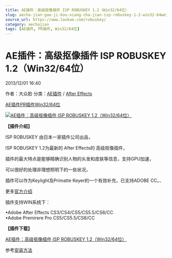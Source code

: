 ```yaml
---
title: AE插件：高级抠像插件 ISP ROBUSKEY 1.2（Win32/64位）
slug: aecha-jian-gao-ji-kou-xiang-cha-jian-isp-robuskey-1-2-win32-64wei
source_url: https://www.lookae.com/robuskey/
category: aechajian
tags: [AE插件, PR插件, Win32/64位]
---
```

# AE插件：高级抠像插件 ISP ROBUSKEY 1.2（Win32/64位）

2013/12/01 16:40

作者：大众脸
分类：[AE插件](https://www.lookae.com/after-effects/aechajian/) / [After Effects](https://www.lookae.com/after-effects/)

[AE插件](https://www.lookae.com/tag/ae%e6%8f%92%e4%bb%b6/)[PR插件](https://www.lookae.com/tag/pr%e6%8f%92%e4%bb%b6/)[Win32/64位](https://www.lookae.com/tag/win3264%e4%bd%8d/)

[![AE插件：高级抠像插件 ISP ROBUSKEY 1.2（Win32/64位）](https://www.lookae.com/wp-content/uploads/2013/12/ROBUSKEY.jpg "AE插件：高级抠像插件 ISP ROBUSKEY 1.2（Win32/64位）-LookAE.com")](https://www.lookae.com/wp-content/uploads/2013/12/ROBUSKEY.jpg)

**【插件介绍】**

ISP ROBUSKEY 由日本一家插件公司出品，

ISP ROBUSKEY 1.2为最新的 After Effects的 高级抠像插件，

插件的最大特点是能够精确识别人物的头发和皮肤等信息，支持GPU加速，

可以很好的处理非理想照明下的一些状况，

插件可以作为Keylight及Primatte Keyer的一个有效补充，已支持ADOBE CC。、

更多[官方介绍](http://www.isp.co.jp/en/products/robuskey/video/index.html)

插件支持WIN系统下：

•Adobe After Effects CS3/CS4/CS5/CS5.5/CS6/CC  
•Adobe Premirere Pro CS5/CS5.5/CS6/CC

**【插件下载】**

[AE插件：高级抠像插件 ISP ROBUSKEY 1.2（Win32/64位）](https://www.400gb.com/file/38804700)

参考[安装方法](http://www.isp.co.jp/en/products/robuskey/doc/video/v1.2/install_guide.html)
